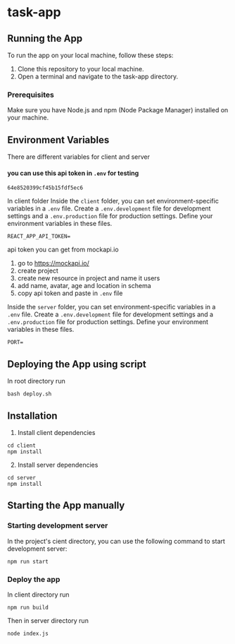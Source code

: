 # task-app

## Running the App

To run the app on your local machine, follow these steps:

1. Clone this repository to your local machine.
2. Open a terminal and navigate to the task-app directory.

### Prerequisites

Make sure you have Node.js and npm (Node Package Manager) installed on your machine.

## Environment Variables
There are different variables for client and server

#### you can use this api token in `.env` for testing
```
64e8520399cf45b15fdf5ec6
```

In client folder
Inside the `client` folder, you can set environment-specific variables in a `.env` file. Create a `.env.development` file for development settings and a `.env.production` file for production settings. Define your environment variables in these files.

```
REACT_APP_API_TOKEN=
```
api token you can get from mockapi.io
1. go to https://mockapi.io/
2. create project
3. create new resource in project and name it users
4. add name, avatar, age and location in schema
5. copy api token and paste in `.env` file


Inside the `server` folder, you can set environment-specific variables in a `.env` file. Create a `.env.development` file for development settings and a `.env.production` file for production settings. Define your environment variables in these files.
```
PORT=
```


## Deploying the App using script
In root directory run
```
bash deploy.sh
```



## Installation

1. Install client dependencies
```
cd client
npm install
```

2. Install server dependencies
```
cd server
npm install
```

## Starting the App manually
### Starting development server
In the project's cient directory, you can use the following command to start development server:

```
npm run start
```

### Deploy the app
In client directory run
```
npm run build
```
Then in server directory run
```
node index.js
```


